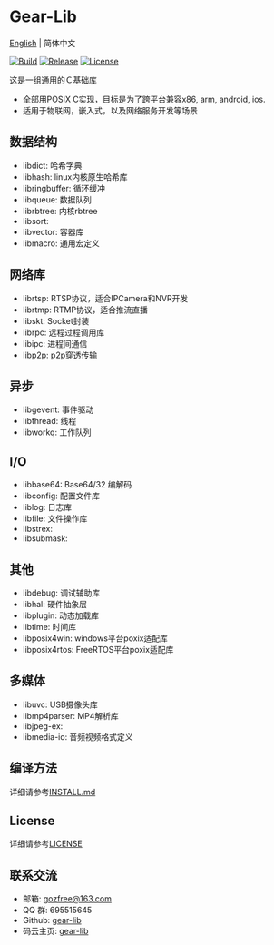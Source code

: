 # Gear-Lib

[English](README.md) | 简体中文

[![Build](https://travis-ci.org/gozfree/gear-lib.svg?branch=master)](https://travis-ci.org/gozfree/gear-lib)
[![Release](https://img.shields.io/github/release/gozfree/gear-lib.svg)](https://github.com/gozfree/gear-lib/releases)
[![License](https://img.shields.io/github/license/gozfree/gear-lib.svg)](https://github.com/gozfree/gear-lib/blob/master/LICENSE.MIT)

这是一组通用的Ｃ基础库
* 全部用POSIX C实现，目标是为了跨平台兼容x86, arm, android, ios.
* 适用于物联网，嵌入式，以及网络服务开发等场景

## 数据结构
* libdict: 哈希字典
* libhash: linux内核原生哈希库
* libringbuffer: 循环缓冲
* libqueue: 数据队列
* librbtree: 内核rbtree
* libsort:
* libvector: 容器库
* libmacro: 通用宏定义

## 网络库
* librtsp: RTSP协议，适合IPCamera和NVR开发
* librtmp: RTMP协议，适合推流直播
* libskt: Socket封装
* librpc: 远程过程调用库
* libipc: 进程间通信
* libp2p: p2p穿透传输

## 异步
* libgevent: 事件驱动
* libthread: 线程
* libworkq: 工作队列

## I/O
* libbase64: Base64/32 编解码
* libconfig: 配置文件库
* liblog: 日志库
* libfile: 文件操作库
* libstrex:
* libsubmask:

## 其他
* libdebug: 调试辅助库
* libhal: 硬件抽象层
* libplugin: 动态加载库
* libtime: 时间库
* libposix4win: windows平台poxix适配库
* libposix4rtos: FreeRTOS平台poxix适配库

## 多媒体
* libuvc: USB摄像头库
* libmp4parser: MP4解析库
* libjpeg-ex:
* libmedia-io: 音频视频格式定义

## 编译方法
详细请参考[INSTALL.md](https://github.com/gozfree/gear-lib/blob/master/INSTALL.md)

## License
详细请参考[LICENSE](https://github.com/gozfree/gear-lib/blob/master/LICENSE.MIT)

## 联系交流
* 邮箱: gozfree@163.com
* QQ 群: 695515645
* Github: [gear-lib](https://github.com/gozfree/gear-lib)
* 码云主页: [gear-lib](https://gitee.com/gozfreee/gear-lib)
